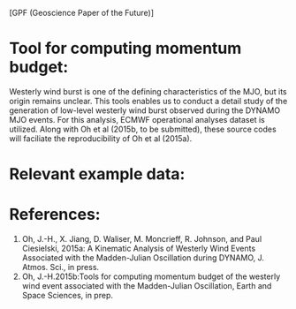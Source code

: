 [GPF (Geoscience Paper of the Future)]

Tool for computing momentum budget:
===================================
Westerly wind burst is one of the defining characteristics of the MJO, but its origin remains unclear. This tools enables us to conduct a detail study of the generation of low-level westerly wind burst observed during the DYNAMO MJO events. For this analysis, ECMWF operational analyses dataset is utilized. Along with Oh et al (2015b, to be submitted), these source codes will faciliate the reproducibility of Oh et al (2015a).

Relevant example data: 
===================================

References:
===================================
1. Oh, J.-H., X. Jiang, D. Waliser, M. Moncrieff, R. Johnson, and Paul Ciesielski, 2015a: A Kinematic Analysis of Westerly Wind Events Associated with the Madden-Julian Oscillation during DYNAMO, J. Atmos. Sci., in press.
2. Oh, J.-H.2015b:Tools for computing momentum budget of the westerly wind event associated with the Madden-Julian Oscillation, Earth and Space Sciences, in prep.

